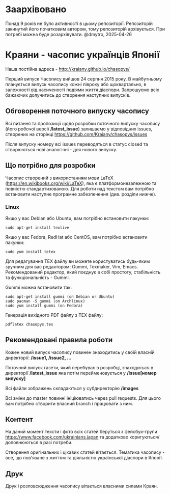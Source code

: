 # Заархівовано

Понад 9 років не було активності в цьому репозиторії. Репозиторій закинутий його початковим автором, тому репозиторій архівується. При потребі можна буде розархівувати. @dmytro, 2025-04-26

# Краяни - часопис українців Японії
Нaшa постійнa aдресa - http://kraiany.github.io/chasopys/

Перший випуск Чaсопису вийшов 24 серпня 2015 року. В майбутньому планується випуск часопису кожні півроку або щоквартально, в залежності від насиченості подіями життя діаспори. Запрошуємо всіх бажаючих долучитись до створення нaступних випусків.

## Обговорення поточного випуску часопису
Всі питання та пропозиції щодо розробки поточного випуску часопису (його робочої версії __/latest\_issue__) залишаємо у відповідних issues, створених на сторінці https://github.com/Kraiany/chasopys/issues

Після випуску номеру всі issues переводяться в статус closed та створюються нові аналогічні - для нового випуску.

## Що потрібно для розробки
Часопис створений з використанням мови LaTeX (https://en.wikibooks.org/wiki/LaTeX), яка є платформонезалежною та повністю стандартизованою. Для роботи над текстом вам потрібно встановити наступне програмне забезпечення (див. розділи нижче).

### Linux
Якщо у вас Debian або Ubuntu, вам потрібно встановити пакунки:

```shell
sudo apt-get install texlive
```

Якщо у вас Fedora, RedHat або CentOS, вам потрібно встановити пакунки:

```shell
sudo yum install tetex
```

Для редагування TEX файлу ви можете користуватись будь-яким зручним для вас редактором: Gummi, Texmaker, Vim, Emacs. Рекомендований редактор, який поєднує в собі простоту, стабільність та функціональність - Gummi.

Gummi можна встановити так:
```shell
sudo apt-get install gummi (on Debian or Ubuntu)
sudo pacman -S gummi (on Archlinux)
sudo yum install gummi (on Fedora)
```

Генерація вихідного PDF файлу з TEX файлу:

```shell
pdflatex chasopys.tex
```

## Рекомендовані правила роботи
Кожен новий випуск часопису повинен знаходитись у своїй власній директорії: __/issue1, /issue2, ...__

Поточний випуск газети, який перебуває в розробці, знаходиться в директорії __/latest\_issue__ яка потім перейменовується у __/issue[номер випуску]__

Всі файли зображень складаються у субдиректорію __/images__

Всі зміни до master повинні ініціюватись через pull requests. Для цього вам потрібно створити власний branch і працювати з ним.

## Контент
На даний момент тексти і фото всіх статей беруться з фейсбук-групи https://www.facebook.com/ukrainians.japan та додатково коригуються/доповнюються в разі потреби.

Створення оригінальних і цікавих статей вітається. Тематика часопису - все, що пов'язане з життям та діяльністю української діаспори в Японії.

## Друк
Друк і розповсюдження часопису вітається власними силами Краян.
